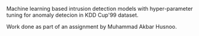 Machine learning based intrusion detection models with hyper-parameter tuning for anomaly detecion in KDD Cup'99 dataset.

Work done as part of an assignment by Muhammad Akbar Husnoo.

